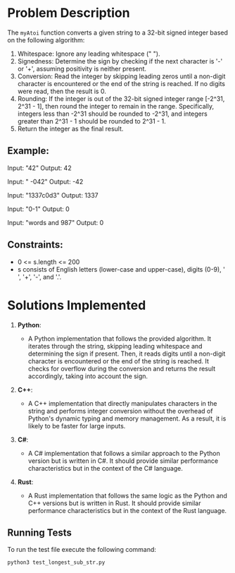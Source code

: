 # Problem Description

The `myAtoi` function converts a given string to a 32-bit signed integer based on the following algorithm:

1. Whitespace: Ignore any leading whitespace (" ").
2. Signedness: Determine the sign by checking if the next character is '-' or '+', assuming positivity is neither present.
3. Conversion: Read the integer by skipping leading zeros until a non-digit character is encountered or the end of the string is reached. If no digits were read, then the result is 0.
4. Rounding: If the integer is out of the 32-bit signed integer range [-2^31, 2^31 - 1], then round the integer to remain in the range. Specifically, integers less than -2^31 should be rounded to -2^31, and integers greater than 2^31 - 1 should be rounded to 2^31 - 1.
5. Return the integer as the final result.

## Example:

Input: "42"
Output: 42

Input: " -042"
Output: -42

Input: "1337c0d3"
Output: 1337

Input: "0-1"
Output: 0

Input: "words and 987"
Output: 0

## Constraints:

- 0 <= s.length <= 200
- s consists of English letters (lower-case and upper-case), digits (0-9), ' ', '+', '-', and '.'.

# Solutions Implemented

1. **Python**:

   - A Python implementation that follows the provided algorithm. It iterates through the string, skipping leading whitespace and determining the sign if present. Then, it reads digits until a non-digit character is encountered or the end of the string is reached. It checks for overflow during the conversion and returns the result accordingly, taking into account the sign.

2. **C++**:

   - A C++ implementation that directly manipulates characters in the string and performs integer conversion without the overhead of Python's dynamic typing and memory management. As a result, it is likely to be faster for large inputs.

3. **C#**:

   - A C# implementation that follows a similar approach to the Python version but is written in C#. It should provide similar performance characteristics but in the context of the C# language.

4. **Rust**:
   - A Rust implementation that follows the same logic as the Python and C++ versions but is written in Rust. It should provide similar performance characteristics but in the context of the Rust language.

## Running Tests

To run the test file execute the following command:

```bash
python3 test_longest_sub_str.py
```
